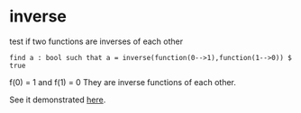 # inverse

test if two functions are inverses of each other
```
find a : bool such that a = inverse(function(0-->1),function(1-->0)) $ true
```
f(0) = 1 and f(1) = 0 They are inverse functions of each other.

See it demonstrated [here](https://github.com/conjure-cp/conjure/blob/main/docs/notebooks/Function_operators.ipynb).
